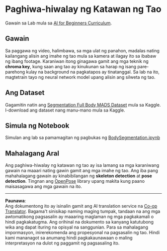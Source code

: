 <!--
CO_OP_TRANSLATOR_METADATA:
{
  "original_hash": "365f0decfe0f47b460bbde8227c5009d",
  "translation_date": "2025-08-28T02:33:38+00:00",
  "source_file": "lessons/4-ComputerVision/12-Segmentation/lab/README.md",
  "language_code": "tl"
}
-->
# Paghiwa-hiwalay ng Katawan ng Tao

Gawain sa Lab mula sa [AI for Beginners Curriculum](https://github.com/microsoft/ai-for-beginners).

## Gawain

Sa paggawa ng video, halimbawa, sa mga ulat ng panahon, madalas nating kailangang alisin ang imahe ng tao mula sa kamera at ilagay ito sa ibabaw ng ibang footage. Karaniwan itong ginagawa gamit ang mga teknik ng **chroma key**, kung saan ang tao ay kinukunan sa harap ng isang pare-parehong kulay na background na pagkatapos ay tinatanggal. Sa lab na ito, magtetrain tayo ng neural network model upang alisin ang silweta ng tao.

## Ang Dataset

Gagamitin natin ang [Segmentation Full Body MADS Dataset](https://www.kaggle.com/datasets/tapakah68/segmentation-full-body-mads-dataset) mula sa Kaggle. I-download ang dataset nang manu-mano mula sa Kaggle.

## Simula ng Notebook

Simulan ang lab sa pamamagitan ng pagbukas ng [BodySegmentation.ipynb](BodySegmentation.ipynb)

## Mahalagang Aral

Ang paghiwa-hiwalay ng katawan ng tao ay isa lamang sa mga karaniwang gawain na maaari nating gawin gamit ang mga imahe ng tao. Ang iba pang mahahalagang gawain ay kinabibilangan ng **skeleton detection** at **pose detection**. Tingnan ang [OpenPose](https://github.com/CMU-Perceptual-Computing-Lab/openpose) library upang makita kung paano maisasagawa ang mga gawain na ito.

---

**Paunawa**:  
Ang dokumentong ito ay isinalin gamit ang AI translation service na [Co-op Translator](https://github.com/Azure/co-op-translator). Bagama't sinisikap naming maging tumpak, tandaan na ang mga awtomatikong pagsasalin ay maaaring maglaman ng mga pagkakamali o hindi pagkakatugma. Ang orihinal na dokumento sa kanyang katutubong wika ang dapat ituring na opisyal na sanggunian. Para sa mahalagang impormasyon, inirerekomenda ang propesyonal na pagsasalin ng tao. Hindi kami mananagot sa anumang hindi pagkakaunawaan o maling interpretasyon na dulot ng paggamit ng pagsasaling ito.